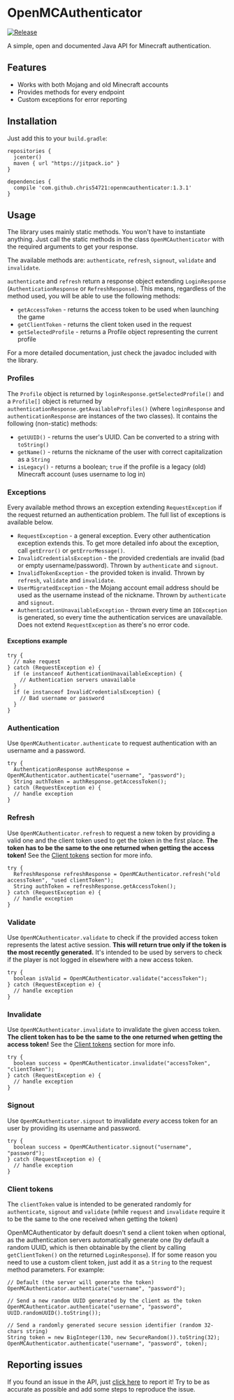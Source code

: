 OpenMCAuthenticator
===================
[![Release](https://jitpack.io/v/chris54721/OpenMCAuthenticator.svg)](https://jitpack.io/#chris54721/OpenMCAuthenticator)

A simple, open and documented Java API for Minecraft authentication.

## Features
- Works with both Mojang and old Minecraft accounts
- Provides methods for every endpoint
- Custom exceptions for error reporting

## Installation
Just add this to your `build.gradle`:
```
repositories {
  jcenter()
  maven { url "https://jitpack.io" }
}

dependencies {
  compile 'com.github.chris54721:openmcauthenticator:1.3.1'
}
```

## Usage
The library uses mainly static methods. You won't have to instantiate anything. Just call the static methods in the class `OpenMCAuthenticator` with the required arguments to get your response.

The available methods are: `authenticate`, `refresh`, `signout`, `validate` and `invalidate`.

`authenticate` and `refresh` return a response object extending `LoginResponse` (`AuthenticationResponse` or `RefreshResponse`). This means, regardless of the method used, you will be able to use the following methods:
- `getAccessToken` - returns the access token to be used when launching the game
- `getClientToken` - returns the client token used in the request
- `getSelectedProfile` - returns a Profile object representing the current profile

For a more detailed documentation, just check the javadoc included with the library.

### Profiles
The `Profile` object is returned by `loginResponse.getSelectedProfile()` and a `Profile[]` object is returned by `authenticationResponse.getAvailableProfiles()` (where `loginResponse` and `authenticationResponse` are instances of the two classes). It contains the following (non-static) methods:
- `getUUID()` - returns the user's UUID. Can be converted to a string with `toString()`
- `getName()` - returns the nickname of the user with correct capitalization as a `String`
- `isLegacy()` - returns a boolean; `true` if the profile is a legacy (old) Minecraft account (uses username to log in)

### Exceptions
Every available method throws an exception extending `RequestException` if the request returned an authentication problem.
The full list of exceptions is available below.
- `RequestException` - a general exception. Every other authentication exception extends this. To get more detailed info about the exception, call `getError()` or `getErrorMessage()`.
- `InvalidCredentialsException` - the provided credentials are invalid (bad or empty username/password). Thrown by `authenticate` and `signout`.
- `InvalidTokenException` - the provided token is invalid. Thrown by `refresh`, `validate` and `invalidate`.
- `UserMigratedException` - the Mojang account email address should be used as the username instead of the nickname. Thrown by `authenticate` and `signout`.
- `AuthenticationUnavailableException` - thrown every time an `IOException` is generated, so every time the authentication services are unavailable. Does not extend `RequestException` as there's no error code.

#### Exceptions example
```
try {
  // make request
} catch (RequestException e) {
  if (e instanceof AuthenticationUnavailableException) {
    // Authentication servers unavailable
  }
  if (e instanceof InvalidCredentialsException) {
    // Bad username or password
  }
}
```

### Authentication
Use `OpenMCAuthenticator.authenticate` to request authentication with an username and a password. 
```
try {
  AuthenticationResponse authResponse = OpenMCAuthenticator.authenticate("username", "password");
  String authToken = authResponse.getAccessToken();
} catch (RequestException e) {
  // handle exception
}
```

### Refresh
Use `OpenMCAuthenticator.refresh` to request a new token by providing a valid one and the client token used to get the token in the first place.
**The token has to be the same to the one returned when getting the access token!** See the [Client tokens](https://github.com/Chris54721/OpenMCAuthenticator#client-tokens) section for more info.
```
try {
  RefreshResponse refreshResponse = OpenMCAuthenticator.refresh("old accessToken", "used clientToken");
  String authToken = refreshResponse.getAccessToken();
} catch (RequestException e) {
  // handle exception
}
```

### Validate
Use `OpenMCAuthenticator.validate` to check if the provided access token represents the latest active session.
**This will return true only if the token is the most recently generated.** It's intended to be used by servers to check if the player is not logged in elsewhere with a new access token.
```
try {
  boolean isValid = OpenMCAuthenticator.validate("accessToken");
} catch (RequestException e) {
  // handle exception
}
```

### Invalidate
Use `OpenMCAuthenticator.invalidate` to invalidate the given access token.
**The client token has to be the same to the one returned when getting the access token!** See the [Client tokens](https://github.com/Chris54721/OpenMCAuthenticator#client-tokens) section for more info.
```
try {
  boolean success = OpenMCAuthenticator.invalidate("accessToken", "clientToken");
} catch (RequestException e) {
  // handle exception
}
```

### Signout
Use `OpenMCAuthenticator.signout` to invalidate *every* access token for an user by providing its username and password.
```
try {
  boolean success = OpenMCAuthenticator.signout("username", "password");
} catch (RequestException e) {
  // handle exception
}
```

### Client tokens
The `clientToken` value is intended to be generated randomly for `authenticate`, `signout` and `validate` (while `request` and `invalidate` require it to be the same to the one received when getting the token)

OpenMCAuthenticator by default doesn't send a client token when optional, as the authentication servers automatically generate one (by default a random UUID, which is then obtainable by the client by calling `getClientToken()` on the returned `LoginResponse`). If for some reason you need to use a custom client token, just add it as a `String` to the request method parameters. For example:
```
// Default (the server will generate the token)
OpenMCAuthenticator.authenticate("username", "password");

// Send a new random UUID generated by the client as the token
OpenMCAuthenticator.authenticate("username", "password", UUID.randomUUID().toString());

// Send a randomly generated secure session identifier (random 32-chars string)
String token = new BigInteger(130, new SecureRandom()).toString(32);
OpenMCAuthenticator.authenticate("username", "password", token);
```

## Reporting issues
If you found an issue in the API, just [click here](https://github.com/Chris54721/OpenMCAuthenticator/issues/new) to report it!
Try to be as accurate as possible and add some steps to reproduce the issue.
